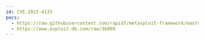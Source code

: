 ```yaml
---
id: CVE-2015-4133
pocs:
  - https://raw.githubusercontent.com/rapid7/metasploit-framework/master/modules/exploits/unix/webapp/wp_reflexgallery_file_upload.rb
  - https://www.exploit-db.com/raw/36809
---
```

